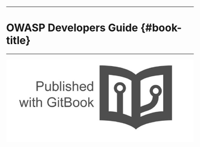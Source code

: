  

---

# OWASP Developers Guide {#book-title}

---

































![](/assets/owasp-devguide%281%29.jpg)


